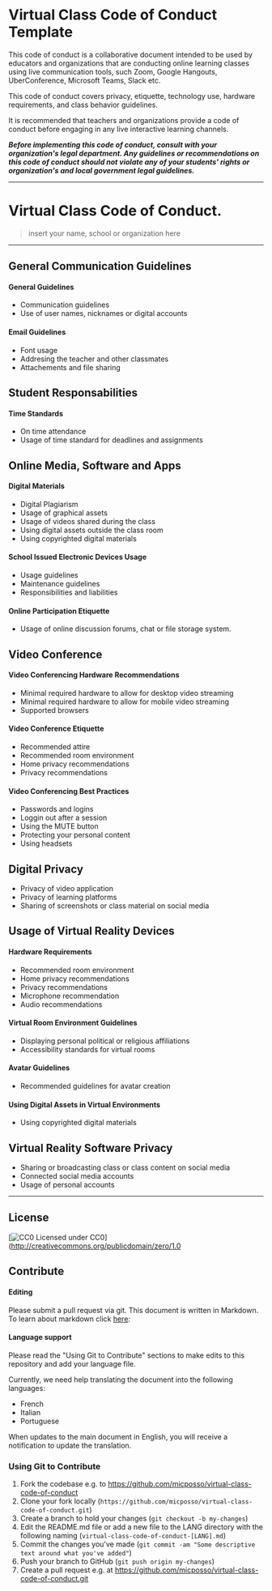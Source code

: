 # Virtual Class Code of Conduct Template

This code of conduct is a collaborative document intended to be used by educators and organizations that are conducting online learning classes using live communication tools, such Zoom, Google Hangouts, UberConference, Microsoft Teams, Slack etc.

This code of conduct covers privacy, etiquette, technology use, hardware requirements, and class behavior guidelines.

It is recommended that teachers and organizations provide a code of conduct before engaging in any live interactive learning channels.

***Before implementing this code of conduct, consult with your organization's legal department. Any guidelines or recommendations on this code of conduct should not violate any of your students' rights or organization's and local government legal guidelines.***

---

# Virtual Class Code of Conduct.
> insert your name, school or organization here
---

## General Communication Guidelines

#### General Guidelines

* Communication guidelines
* Use of user names, nicknames or digital accounts

#### Email Guidelines

* Font usage
* Addresing the teacher and other classmates
* Attachements and file sharing

## Student Responsabilities

#### Time Standards
* On time attendance
* Usage of time standard for deadlines and assignments

## Online Media, Software and Apps

#### Digital Materials

* Digital Plagiarism
* Usage of graphical assets
* Usage of videos shared during the class
* Using digital assets outside the class room
* Using copyrighted digital materials

#### School Issued Electronic Devices Usage

* Usage guidelines
* Maintenance guidelines
* Responsibilities and liabilities

#### Online Participation Etiquette

* Usage of online discussion forums, chat or file storage system.

## Video Conference 

#### Video Conferencing Hardware Recommendations

* Minimal required hardware to allow for desktop video streaming
* Minimal required hardware to allow for mobile video streaming
* Supported browsers

#### Video Conference Etiquette

* Recommended attire
* Recommended room environment
* Home privacy recommendations
* Privacy recommendations

#### Video Conferencing Best Practices

* Passwords and logins
* Loggin out after a session
* Using the MUTE button
* Protecting your personal content
* Using headsets

## Digital Privacy

* Privacy of video application
* Privacy of learning platforms
* Sharing of screenshots or class material on social media

## Usage of Virtual Reality Devices

#### Hardware Requirements

* Recommended room environment
* Home privacy recommendations
* Privacy recommendations
* Microphone recommendation
* Audio recommendations

#### Virtual Room Environment Guidelines

* Displaying personal political or religious affiliations
* Accessibility standards for virtual rooms 

#### Avatar Guidelines

* Recommended guidelines for avatar creation

#### Using Digital Assets in Virtual Environments

* Using copyrighted digital materials

## Virtual Reality Software Privacy

* Sharing or broadcasting class or class content on social media
* Connected social media accounts
* Usage of personal accounts

---

## License

[![CC0](http://i.creativecommons.org/p/zero/1.0/80x15.png) Licensed under CC0](http://creativecommons.org/publicdomain/zero/1.0

## Contribute

#### Editing

Please submit a pull request via git. This document is written in Markdown. To learn about markdown click [here](https://daringfireball.net/projects/markdown/syntax#link): 

#### Language support

Please read the "Using Git to Contribute" sections to make edits to this repository and add your language file.

Currently, we need help translating the document into the following languages:

- French
- Italian
- Portuguese

When updates to the main document in English, you will receive a notification to update the translation.

### Using Git to Contribute

1. Fork the codebase e.g. to https://github.com/micposso/virtual-class-code-of-conduct
1. Clone your fork locally (`https://github.com/micposso/virtual-class-code-of-conduct.git`)
1. Create a branch to hold your changes (`git checkout -b my-changes`)
1. Edit the README.md file or add a new file to the LANG directory with the following naming (`virtual-class-code-of-conduct-[LANG].md`)
1. Commit the changes you've made (`git commit -am "Some descriptive text around
what you've added"`)
1. Push your branch to GitHub (`git push origin my-changes`)
1. Create a pull request e.g. at https://github.com/micposso/virtual-class-code-of-conduct.git



